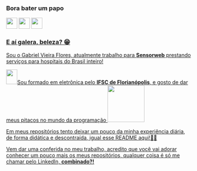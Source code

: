 <h3>Bora bater um papo</h3>
<p>
<a href="https://www.linkedin.com/in/gvieiraf/"><img src="https://s18955.pcdn.co/wp-content/uploads/2017/05/LinkedIn.png" height="30" width="30"></a>
<a href="https://www.instagram.com/vieira.gf/"><img src="https://images.vexels.com/media/users/3/147101/isolated/preview/b4a49d4b864c74bb73de63f080ad7930-bot--o-de-perfil-do-instagram-by-vexels.png" height="30" width="30"></a>
<a href="mailto:gabrielvieira.ifsc@gmail.com?subject=Eai%20mano"><img src="https://s18955.pcdn.co/wp-content/uploads/2019/06/gmail-copy.png" height="30" width="30">
</p>
  
### E aí galera, beleza? 😁

<p>Sou o Gabriel Vieira Flores, atualmente trabalho para <strong>Sensorweb</strong> prestando serviços para hospitais do Brasil inteiro!</p>
<p><img src="https://media.giphy.com/media/VhVsFxIv0hva3Hi4pc/giphy.gif" height="40" width="30">Sou formado em eletrônica pelo <strong>IFSC de Florianópolis</strong>, e gosto de dar meus pitacos no mundo da programação <img src="https://media.giphy.com/media/VGcVZyreAU2UewDI81/giphy.gif" height="100"></p>
<p>Em meus repositórios tento deixar um pouco da minha experiência diária, de forma didática e descontraída, igual esse README aqui!👌🏼</p>
<p>Vem dar uma conferida no meu trabalho, acredito que você vai adorar conhecer um pouco mais os meus repositórios, qualquer coisa é só me chamar pelo LinkedIn, <strong>combinado?!</strong></p>

<!--
**gabrielvieiraf/gabrielvieiraf** is a ✨ _special_ ✨ repository because its `README.md` (this file) appears on your GitHub profile.

Here are some ideas to get you started:

- 🔭 I’m currently working on ...
- 🌱 I’m currently learning ...
- 👯 I’m looking to collaborate on ...
- 🤔 I’m looking for help with ...
- 💬 Ask me about ...
- 📫 How to reach me: ...
- 😄 Pronouns: ...
- ⚡ Fun fact: ...
-->




